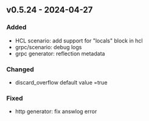 ## v0.5.24 - 2024-04-27
### Added
* HCL scenario: add support for "locals" block in hcl
* grpc/scenario: debug logs
* grpc generator: reflection metadata
### Changed
* discard_overflow default value =true
### Fixed
* http generator: fix answlog error
